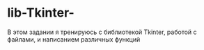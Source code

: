 # lib-Tkinter-
В этом задании я тренируюсь с библиотекой Tkinter, работой с файлами, и написанием различных функций
